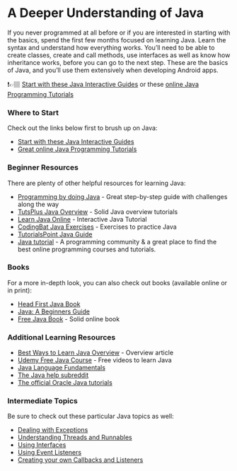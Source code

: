 # A Deeper Understanding of Java

If you never programmed at all before or if you are interested in starting with the basics, spend the first few months focused on learning Java. Learn the syntax and understand how everything works. You’ll need to be able to create classes, create and call methods, use interfaces as well as know how inheritance works, before you can go to the next step. These are the basics of Java, and you’ll use them extensively when developing Android apps.

❗👉🏽 [Start with these Java Interactive Guides](https://www.ktbyte.com/java-tutorial/book#chapters) or these [online Java Programming Tutorials](http://tutorials.jenkov.com/java)

### Where to Start <a id="Where-to-Start"></a>

Check out the links below first to brush up on Java:

* [Start with these Java Interactive Guides](https://www.ktbyte.com/java-tutorial/book#chapters)
* [Great online Java Programming Tutorials](http://tutorials.jenkov.com/java)

### Beginner Resources <a id="Beginner-Resources"></a>

There are plenty of other helpful resources for learning Java:

* [Programming by doing Java](http://programmingbydoing.com/) - Great step-by-step guide with challenges along the way
* [TutsPlus Java Overview](http://mobile.tutsplus.com/tutorials/android/java-tutorial/) - Solid Java overview tutorials
* [Learn Java Online](http://www.javastring.org/) - Interactive Java Tutorial
* [CodingBat Java Exercises](http://codingbat.com/) - Exercises to practice Java
* [TutorialsPoint Java Guide](http://www.tutorialspoint.com/java/java_basic_syntax.htm)
* [Java tutorial](https://hackr.io/tutorials/learn-java) - A programming community & a great place to find the best online programming courses and tutorials.

### Books <a id="Books"></a>

For a more in-depth look, you can also check out books \(available online or in print\):

* [Head First Java Book](https://learning.oreilly.com/library/view/head-first-java/0596009208/)
* [Java: A Beginners Guide](https://learning.oreilly.com/library/view/java-a-beginners/9781260440225/)
* [Free Java Book](http://java2s.com/Book/Java/CatalogJava.htm) - Solid online book

### Additional Learning Resources <a id="Additional-Learning-Resources"></a>

* [Best Ways to Learn Java Overview](http://www.onvard.com/tracks/best-way-to-learn-java) - Overview article
* [Udemy Free Java Course](https://www.udemy.com/java-tutorial/) - Free videos to learn Java
* [Java Language Fundamentals](http://en.wikibooks.org/wiki/Java_Programming/Language_Fundamentals)
* [The Java help subreddit](http://www.reddit.com/r/javahelp)
* [The official Oracle Java tutorials](http://docs.oracle.com/javase/tutorial/getStarted/index.html)

### Intermediate Topics <a id="Intermediate-Topics"></a>

Be sure to check out these particular Java topics as well:

* [Dealing with Exceptions](http://en.wikibooks.org/wiki/Java_Programming/Exceptions)
* [Understanding Threads and Runnables](http://en.wikibooks.org/wiki/Java_Programming/Threads_and_Runnables)
* [Using Interfaces](http://en.wikibooks.org/wiki/Java_Programming/Interfaces)
* [Using Event Listeners](http://docs.oracle.com/javase/tutorial/uiswing/events/intro.html)
* [Creating your own Callbacks and Listeners](http://stackoverflow.com/a/1477229/362298)

